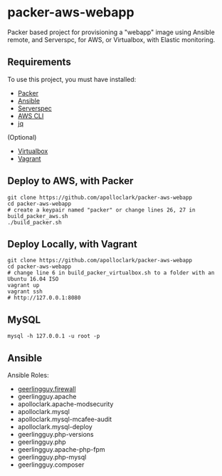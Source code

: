 # packer-aws-webapp

Packer based project for provisioning a "webapp" image using Ansible remote, 
and Serverspc, for AWS, or Virtualbox, with Elastic monitoring.

## Requirements

To use this project, you must have installed:
- [Packer](https://www.packer.io/downloads.html)
- [Ansible](http://docs.ansible.com/ansible/latest/intro_installation.html)
- [Serverspec](http://serverspec.org/)
- [AWS CLI](https://docs.aws.amazon.com/cli/latest/userguide/installing.html)
- [jq](https://stedolan.github.io/jq/)

(Optional)
- [Virtualbox](https://www.virtualbox.org/wiki/Downloads)
- [Vagrant](https://www.vagrantup.com/downloads.html)

## Deploy to AWS, with Packer
```shell
git clone https://github.com/apolloclark/packer-aws-webapp
cd packer-aws-webapp
# create a keypair named "packer" or change lines 26, 27 in build_packer_aws.sh
./build_packer.sh
```

## Deploy Locally, with Vagrant
```shell
git clone https://github.com/apolloclark/packer-aws-webapp
cd packer-aws-webapp
# change line 6 in build_packer_virtualbox.sh to a folder with an Ubuntu 16.04 ISO
vagrant up
vagrant ssh
# http://127.0.0.1:8080
```

## MySQL
```shell
mysql -h 127.0.0.1 -u root -p
```

## Ansible

Ansible Roles:
- [geerlingguy.firewall](https://github.com/geerlingguy/ansible-role-firewall)
- geerlingguy.apache
- apolloclark.apache-modsecurity
- apolloclark.mysql
- apolloclark.mysql-mcafee-audit
- apolloclark.mysql-deploy
- geerlingguy.php-versions
- geerlingguy.php
- geerlingguy.apache-php-fpm
- geerlingguy.php-mysql
- geerlingguy.composer
